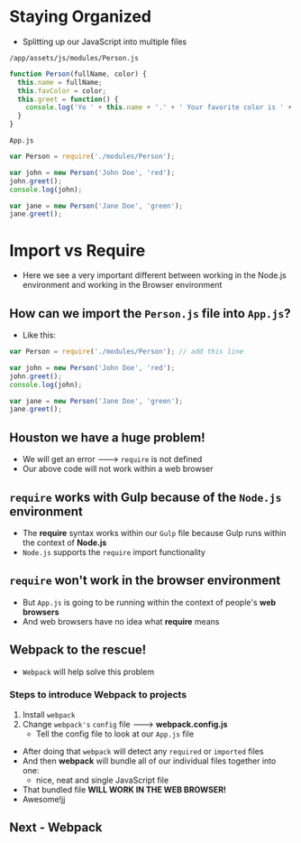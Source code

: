 # Staying Organized
* Splitting up our JavaScript into multiple files

`/app/assets/js/modules/Person.js`

```js
function Person(fullName, color) {
  this.name = fullName;
  this.favColor = color;
  this.greet = function() {
    console.log('Yo ' + this.name + '.' + ' Your favorite color is ' + this.favColor + '.');
  }
}
```

`App.js`

```js
var Person = require('./modules/Person');

var john = new Person('John Doe', 'red');
john.greet();
console.log(john);

var jane = new Person('Jane Doe', 'green');
jane.greet();
```
# Import vs Require
* Here we see a very important different between working in the Node.js environment and working in the Browser environment

## How can we import the `Person.js` file into `App.js`?
* Like this:

```js
var Person = require('./modules/Person'); // add this line

var john = new Person('John Doe', 'red');
john.greet();
console.log(john);

var jane = new Person('Jane Doe', 'green');
jane.greet();
```

## Houston we have a huge problem!
* We will get an error ---> `require` is not defined
* Our above code will not work within a web browser

## `require` works with Gulp because of the `Node.js` environment
* The **require** syntax works within our `Gulp` file because Gulp runs within the context of **Node.js**
* `Node.js` supports the `require` import functionality

## `require` won't work in the browser environment
* But `App.js` is going to be running within the context of people's **web browsers**
* And web browsers have no idea what **require** means

## Webpack to the rescue!
* `Webpack` will help solve this problem

### Steps to introduce Webpack to projects
1. Install `webpack`
2. Change `webpack's` `config` file ---> **webpack.config.js**
    * Tell the config file to look at our `App.js` file
* After doing that `webpack` will detect any `required` or `imported` files
* And then **webpack** will bundle all of our individual files together into one:
    - nice, neat and single JavaScript file
* That bundled file **WILL WORK IN THE WEB BROWSER!**
* Awesome!jj

## Next - Webpack
